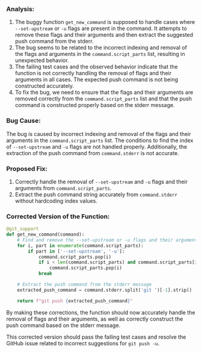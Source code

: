 ### Analysis:
1. The buggy function `get_new_command` is supposed to handle cases where `--set-upstream` or `-u` flags are present in the command. It attempts to remove these flags and their arguments and then extract the suggested push command from the stderr.
2. The bug seems to be related to the incorrect indexing and removal of the flags and arguments in the `command.script_parts` list, resulting in unexpected behavior.
3. The failing test cases and the observed behavior indicate that the function is not correctly handling the removal of flags and their arguments in all cases. The expected push command is not being constructed accurately.
4. To fix the bug, we need to ensure that the flags and their arguments are removed correctly from the `command.script_parts` list and that the push command is constructed properly based on the stderr message.

### Bug Cause:
The bug is caused by incorrect indexing and removal of the flags and their arguments in the `command.script_parts` list. The conditions to find the index of `--set-upstream` and `-u` flags are not handled properly. Additionally, the extraction of the push command from `command.stderr` is not accurate.

### Proposed Fix:
1. Correctly handle the removal of `--set-upstream` and `-u` flags and their arguments from `command.script_parts`.
2. Extract the push command string accurately from `command.stderr` without hardcoding index values.

### Corrected Version of the Function:
```python
@git_support
def get_new_command(command):
    # Find and remove the --set-upstream or -u flags and their arguments
    for i, part in enumerate(command.script_parts):
        if part in ['--set-upstream', '-u']:
            command.script_parts.pop(i)
            if i < len(command.script_parts) and command.script_parts[i] != 'git':
                command.script_parts.pop(i)
            break

    # Extract the push command from the stderr message
    extracted_push_command = command.stderr.split('git ')[-1].strip()  # extract the part after 'git' in stderr

    return f"git push {extracted_push_command}"
```

By making these corrections, the function should now accurately handle the removal of flags and their arguments, as well as correctly construct the push command based on the stderr message.

This corrected version should pass the failing test cases and resolve the GitHub issue related to incorrect suggestions for `git push -u`.